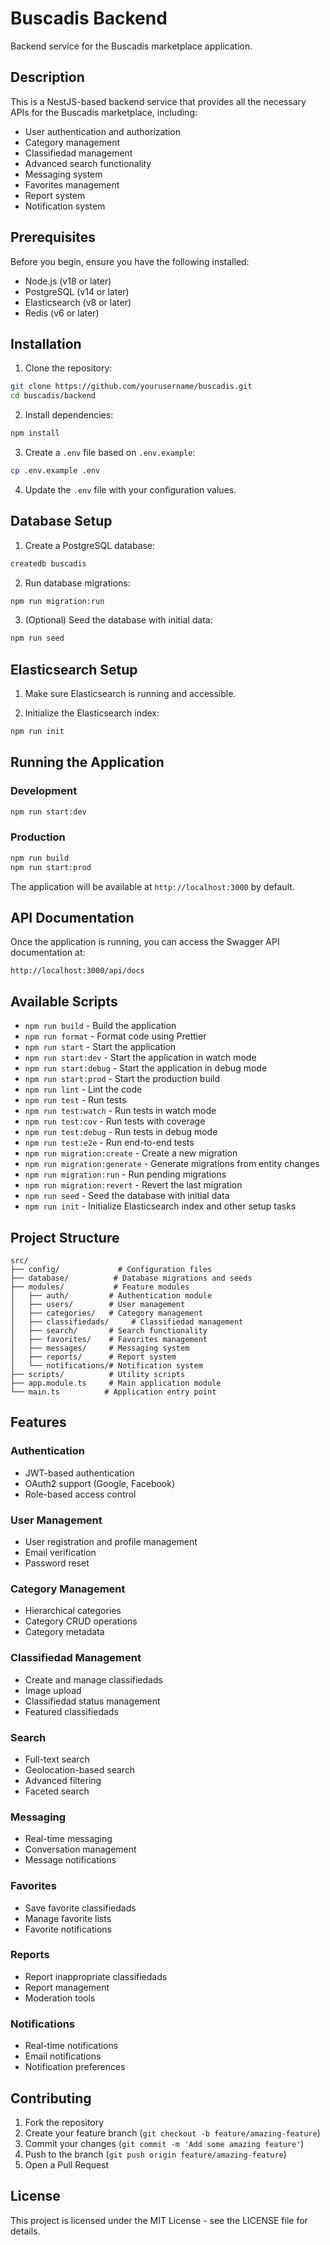# Buscadis Backend

Backend service for the Buscadis marketplace application.

## Description

This is a NestJS-based backend service that provides all the necessary APIs for the Buscadis marketplace, including:

- User authentication and authorization
- Category management
- Classifiedad management
- Advanced search functionality
- Messaging system
- Favorites management
- Report system
- Notification system

## Prerequisites

Before you begin, ensure you have the following installed:

- Node.js (v18 or later)
- PostgreSQL (v14 or later)
- Elasticsearch (v8 or later)
- Redis (v6 or later)

## Installation

1. Clone the repository:
```bash
git clone https://github.com/yourusername/buscadis.git
cd buscadis/backend
```

2. Install dependencies:
```bash
npm install
```

3. Create a `.env` file based on `.env.example`:
```bash
cp .env.example .env
```

4. Update the `.env` file with your configuration values.

## Database Setup

1. Create a PostgreSQL database:
```bash
createdb buscadis
```

2. Run database migrations:
```bash
npm run migration:run
```

3. (Optional) Seed the database with initial data:
```bash
npm run seed
```

## Elasticsearch Setup

1. Make sure Elasticsearch is running and accessible.

2. Initialize the Elasticsearch index:
```bash
npm run init
```

## Running the Application

### Development
```bash
npm run start:dev
```

### Production
```bash
npm run build
npm run start:prod
```

The application will be available at `http://localhost:3000` by default.

## API Documentation

Once the application is running, you can access the Swagger API documentation at:
```
http://localhost:3000/api/docs
```

## Available Scripts

- `npm run build` - Build the application
- `npm run format` - Format code using Prettier
- `npm run start` - Start the application
- `npm run start:dev` - Start the application in watch mode
- `npm run start:debug` - Start the application in debug mode
- `npm run start:prod` - Start the production build
- `npm run lint` - Lint the code
- `npm run test` - Run tests
- `npm run test:watch` - Run tests in watch mode
- `npm run test:cov` - Run tests with coverage
- `npm run test:debug` - Run tests in debug mode
- `npm run test:e2e` - Run end-to-end tests
- `npm run migration:create` - Create a new migration
- `npm run migration:generate` - Generate migrations from entity changes
- `npm run migration:run` - Run pending migrations
- `npm run migration:revert` - Revert the last migration
- `npm run seed` - Seed the database with initial data
- `npm run init` - Initialize Elasticsearch index and other setup tasks

## Project Structure

```
src/
├── config/             # Configuration files
├── database/          # Database migrations and seeds
├── modules/           # Feature modules
│   ├── auth/         # Authentication module
│   ├── users/        # User management
│   ├── categories/   # Category management
│   ├── classifiedads/     # Classifiedad management
│   ├── search/       # Search functionality
│   ├── favorites/    # Favorites management
│   ├── messages/     # Messaging system
│   ├── reports/      # Report system
│   └── notifications/# Notification system
├── scripts/          # Utility scripts
├── app.module.ts     # Main application module
└── main.ts          # Application entry point
```

## Features

### Authentication
- JWT-based authentication
- OAuth2 support (Google, Facebook)
- Role-based access control

### User Management
- User registration and profile management
- Email verification
- Password reset

### Category Management
- Hierarchical categories
- Category CRUD operations
- Category metadata

### Classifiedad Management
- Create and manage classifiedads
- Image upload
- Classifiedad status management
- Featured classifiedads

### Search
- Full-text search
- Geolocation-based search
- Advanced filtering
- Faceted search

### Messaging
- Real-time messaging
- Conversation management
- Message notifications

### Favorites
- Save favorite classifiedads
- Manage favorite lists
- Favorite notifications

### Reports
- Report inappropriate classifiedads
- Report management
- Moderation tools

### Notifications
- Real-time notifications
- Email notifications
- Notification preferences

## Contributing

1. Fork the repository
2. Create your feature branch (`git checkout -b feature/amazing-feature`)
3. Commit your changes (`git commit -m 'Add some amazing feature'`)
4. Push to the branch (`git push origin feature/amazing-feature`)
5. Open a Pull Request

## License

This project is licensed under the MIT License - see the LICENSE file for details. 